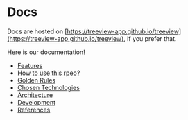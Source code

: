 # Docs

Docs are hosted on [https://treeview-app.github.io/treeview](https://treeview-app.github.io/treeview), if you prefer
that.

Here is our documentation!

- [Features](features.md)
- [How to use this rpeo?](how-to-use-this-repo.md)
- [Golden Rules](golden-rules.md)
- [Chosen Technologies](chosen-technologies.md)
- [Architecture](architecture/README.md)
- [Development](development/README.md)
- [References](references.md)
